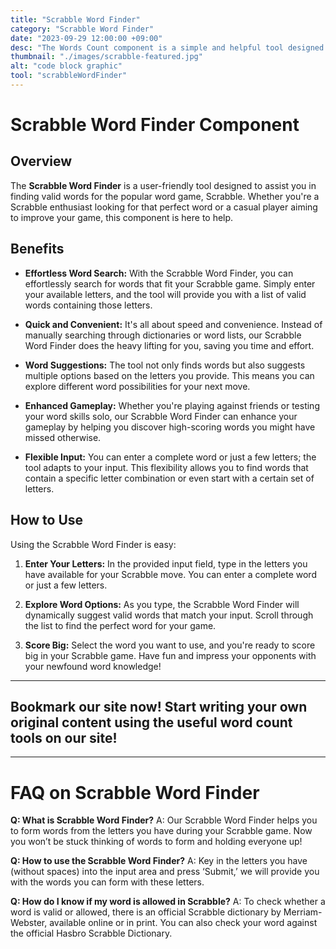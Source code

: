 ```yaml
---
title: "Scrabble Word Finder"
category: "Scrabble Word Finder"
date: "2023-09-29 12:00:00 +09:00"
desc: "The Words Count component is a simple and helpful tool designed to assist you when working with text."
thumbnail: "./images/scrabble-featured.jpg"
alt: "code block graphic"
tool: "scrabbleWordFinder"
---
```


# Scrabble Word Finder Component

## Overview

The **Scrabble Word Finder** is a user-friendly tool designed to assist you in finding valid words for the popular word game, Scrabble. Whether you're a Scrabble enthusiast looking for that perfect word or a casual player aiming to improve your game, this component is here to help.

## Benefits

- **Effortless Word Search:** With the Scrabble Word Finder, you can effortlessly search for words that fit your Scrabble game. Simply enter your available letters, and the tool will provide you with a list of valid words containing those letters.

- **Quick and Convenient:** It's all about speed and convenience. Instead of manually searching through dictionaries or word lists, our Scrabble Word Finder does the heavy lifting for you, saving you time and effort.

- **Word Suggestions:** The tool not only finds words but also suggests multiple options based on the letters you provide. This means you can explore different word possibilities for your next move.

- **Enhanced Gameplay:** Whether you're playing against friends or testing your word skills solo, our Scrabble Word Finder can enhance your gameplay by helping you discover high-scoring words you might have missed otherwise.

- **Flexible Input:** You can enter a complete word or just a few letters; the tool adapts to your input. This flexibility allows you to find words that contain a specific letter combination or even start with a certain set of letters.

## How to Use

Using the Scrabble Word Finder is easy:

1. **Enter Your Letters:** In the provided input field, type in the letters you have available for your Scrabble move. You can enter a complete word or just a few letters.

2. **Explore Word Options:** As you type, the Scrabble Word Finder will dynamically suggest valid words that match your input. Scroll through the list to find the perfect word for your game.

3. **Score Big:** Select the word you want to use, and you're ready to score big in your Scrabble game. Have fun and impress your opponents with your newfound word knowledge!

---

## Bookmark our site now! Start writing your own original content using the useful word count tools on our site!

---

# FAQ on Scrabble Word Finder

**Q: What is Scrabble Word Finder?**
A: Our Scrabble Word Finder helps you to form words from the letters you have during your Scrabble game. Now you won’t be stuck thinking of words to form and holding everyone up!

**Q: How to use the Scrabble Word Finder?**
A: Key in the letters you have (without spaces) into the input area and press ‘Submit,’ we will provide you with the words you can form with these letters.

**Q: How do I know if my word is allowed in Scrabble?**
A: To check whether a word is valid or allowed, there is an official Scrabble dictionary by Merriam-Webster, available online or in print. You can also check your word against the official Hasbro Scrabble Dictionary.

